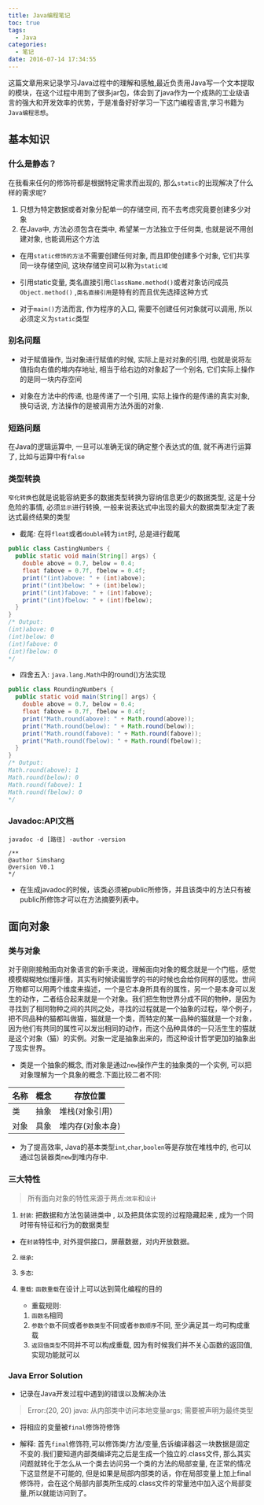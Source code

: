```yaml
---
title: Java编程笔记
toc: true
tags:
  - Java
categories:
  - 笔记
date: 2016-07-14 17:34:55
---
```


这篇文章用来记录学习Java过程中的理解和感触,最近负责用Java写一个文本提取的模块，在这个过程中用到了很多jar包，体会到了java作为一个成熟的工业级语言的强大和开发效率的优势，于是准备好好学习一下这门编程语言,学习书籍为`Java编程思想`。

<!--more-->

## 基本知识

### 什么是静态？

在我看来任何的修饰符都是根据特定需求而出现的, 那么`static`的出现解决了什么样的需求呢?

1. 只想为特定数据或者对象分配单一的存储空间, 而不去考虑究竟要创建多少对象
2. 在Java中, 方法必须包含在类中, 希望某一方法独立于任何类, 也就是说不用创建对象, 也能调用这个方法
 

- 在用`static修饰的方法`不需要创建任何对象, 而且即使创建多个对象, 它们共享同一块存储空间, 这块存储空间可以称为`static域`

- 引用static变量, 类名直接引用`ClassName.method()`或者对象访问成员`Object.method()` ,`类名直接引用`是特有的而且优先选择这种方式

- 对于`main()`方法而言, 作为程序的入口, 需要不创建任何对象就可以调用, 所以必须定义为`static`类型

### 别名问题

- 对于赋值操作, 当对象进行赋值的时候, 实际上是对对象的引用, 也就是说将左值指向右值的堆内存地址, 相当于给右边的对象起了一个别名, 它们实际上操作的是同一块内存空间

- 对象在方法中的传递, 也是传递了一个引用, 实际上操作的是传递的真实对象, 换句话说, 方法操作的是被调用方法外面的对象.

### 短路问题

在Java的逻辑运算中, 一旦可以准确无误的确定整个表达式的值, 就不再进行运算了, 比如与运算中有`false`

### 类型转换

`窄化转换`也就是说能容纳更多的数据类型转换为容纳信息更少的数据类型, 这是十分危险的事情, 必须`显示`进行转换, 一般来说表达式中出现的最大的数据类型决定了表达式最终结果的类型

- 截尾: 在将`float`或者`double`转为`int`时, 总是进行截尾

```java
public class CastingNumbers {
  public static void main(String[] args) {
    double above = 0.7, below = 0.4;
    float fabove = 0.7f, fbelow = 0.4f;
    print("(int)above: " + (int)above);
    print("(int)below: " + (int)below);
    print("(int)fabove: " + (int)fabove);
    print("(int)fbelow: " + (int)fbelow);
  }
} 
/* Output:
(int)above: 0
(int)below: 0
(int)fabove: 0
(int)fbelow: 0
*/

```

- 四舍五入: `java.lang.Math`中的round()方法实现

```java
public class RoundingNumbers {
  public static void main(String[] args) {
    double above = 0.7, below = 0.4;
    float fabove = 0.7f, fbelow = 0.4f;
    print("Math.round(above): " + Math.round(above));
    print("Math.round(below): " + Math.round(below));
    print("Math.round(fabove): " + Math.round(fabove));
    print("Math.round(fbelow): " + Math.round(fbelow));
  }
} 
/* Output:
Math.round(above): 1
Math.round(below): 0
Math.round(fabove): 1
Math.round(fbelow): 0
*/

```

### Javadoc:API文档

```
javadoc -d [路径] -author -version

/**
@author Simshang
@version V0.1
*/

```

- 在生成javadoc的时候，该类必须被public所修饰，并且该类中的方法只有被public所修饰才可以在方法摘要列表中。

## 面向对象

### 类与对象
对于刚刚接触面向对象语言的新手来说，理解面向对象的概念就是一个门槛，感觉模模糊糊地似懂非懂，其实有时候读偏哲学的书的时候也会给你同样的感觉。世间万物都可以用两个维度来描述，一个是它本身所具有的属性，另一个是本身可以发生的动作，二者结合起来就是一个对象。我们把生物世界分成不同的物种，是因为寻找到了相同物种之间的共同之处，寻找的过程就是一个抽象的过程，举个例子，把不同品种的猫都叫做猫，猫就是一个类，而特定的某一品种的猫就是一个对象，因为他们有共同的属性可以发出相同的动作，而这个品种具体的一只活生生的猫就是这个对象（猫）的实例。对象一定是抽象出来的，而这种设计哲学更加的抽象出了现实世界。
- 类是一个抽象的概念, 而对象是通过`new`操作产生的抽象类的一个实例, 可以把对象理解为一个具象的概念.下面比较二者不同:

|  名称 |  概念  | 存放位置 |
|------|-----------|---------|
|  类  |  抽象  |  堆栈(对象引用)  |
|  对象  |  具象  |  堆内存(对象本身)  |

- 为了提高效率, Java的基本类型`int`,`char`,`boolen`等是存放在堆栈中的, 也可以通过包装器类`new`到堆内存中.

### 三大特性

> 所有面向对象的特性来源于两点:`效率`和`设计`

1. `封装`: 把数据和方法包装进类中 , 以及把具体实现的过程隐藏起来 , 成为一个同时带有特征和行为的数据类型

- 在`封装`特性中, 对外提供接口，屏蔽数据，对内开放数据。
  
2. `继承`: 

3. `多态`:

4. `重载`: `函数重载`在设计上可以达到简化编程的目的
         
   - 重载规则:
   1. `函数名`相同
   2. `参数个数`不同或者`参数类型`不同或者`参数顺序`不同, 至少满足其一均可构成重载
   3. `返回值类型`不同并不可以构成重载, 因为有时候我们并不关心函数的返回值, 实现功能就可以
   
### **Java Error Solution**

- 记录在Java开发过程中遇到的错误以及解决办法

> Error:(20, 20) java: 从内部类中访问本地变量args; 需要被声明为最终类型

- 将相应的变量被`final`修饰符修饰 

- 解释:
  首先`final`修饰符,可以修饰类/方法/变量,告诉编译器这一块数据是固定不变的.我们要知道内部类编译完之后是生成一个独立的.class文件, 那么其实问题就转化于怎么从一个类去访问另一个类的方法的局部变量, 在正常的情况下这显然是不可能的, 但是如果是局部内部类的话，你在局部变量上加上final修饰符，会在这个局部内部类所生成的.class文件的常量池中加入这个局部变量,所以就能访问到了。